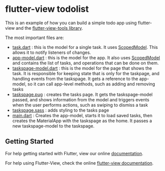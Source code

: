 # flutter-view todolist

This is an example of how you can build a simple todo app using flutter-view and the [flutter-view-tools library](https://pub.dartlang.org/packages/flutter_view_tools).

The most important files are:

- [task.dart](lib/task.dart) : this is the model for a single task. It uses [ScopedModel](https://github.com/brianegan/scoped_model). This allows it to notify listeners of changes.
- [app-model.dart](lib/app-model.dart) : this is the model for the app. It also uses [ScopedModel](https://github.com/brianegan/scoped_model) and contains the list of tasks, and operations that can be done on them.
- [taskspage-model.dart](lib/pages/taskspage/taskspage-model.dart) : this is the model for the page that shows the task. It is responsible for keeping state that is only for the taskpage, and handling events from the taskspage. It gets a reference to the app-model, so it can call app-level methods, such as adding and removing tasks
- [taskspage.pug](lib/pages/taskspage/taskspage.pug) : creates the tasks page. It gets the taskspage-model passed, and shows information from the model and triggers events when the user performs actions, such as swiping to dismiss a task
- [taskspage.sass](lib/pages/taskspage/taskspage.sass) : adds styling to the tasks page
- [main.dart](lib/main.dart) : Creates the app-model, starts it to load saved tasks, then creates the MaterialApp with the taskspage as the home. It passes a new taskspage-model to the taskspage.

## Getting Started

For help getting started with Flutter, view our online
[documentation](https://flutter.io/).

For help using Flutter-View, check the online
[flutter-view documentation](https://flutter-view.gitbook.io/).